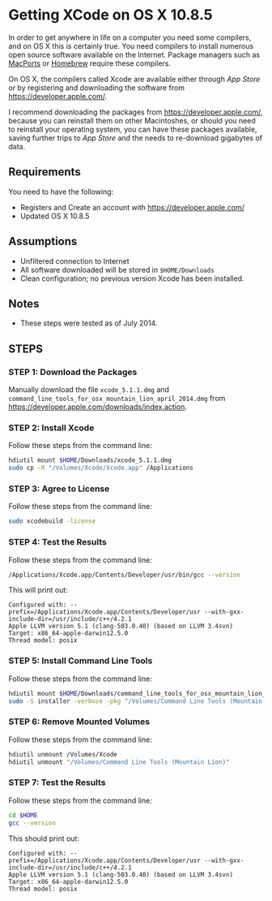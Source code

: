 # Getting XCode on OS X 10.8.5

In order to get anywhere in life on a computer you need some compilers, and on OS X this is certainly true.  You need compilers to install numerous open source software available on the Internet.  Package managers such as [MacPorts](https://www.macports.org/) or [Homebrew](http://brew.sh/) require these compilers.

On OS X, the compilers called Xcode are available either through *App Store* or by registering and downloading the software from https://developer.apple.com/.

I recommend downloading the packages from https://developer.apple.com/, because you can reinstall them on other Macintoshes, or should you need to reinstall your operating system, you can have these packages available, saving further trips to *App Store* and the needs to re-download gigabytes of data.

## Requirements

You need to have the following:

* Registers and Create an account with https://developer.apple.com/
* Updated OS X 10.8.5

## Assumptions

* Unfiltered connection to Internet
* All software downloaded will be stored in ```$HOME/Downloads```
* Clean configuration; no previous version Xcode has been installed.

## Notes

* These steps were tested as of July 2014.

## STEPS

### STEP 1: Download the Packages

Manually download the file ```xcode_5.1.1.dmg``` and ```command_line_tools_for_osx_mountain_lion_april_2014.dmg``` from https://developer.apple.com/downloads/index.action.

### STEP 2: Install Xcode

Follow these steps from the command line:

```bash
hdiutil mount $HOME/Downloads/xcode_5.1.1.dmg
sudo cp -R "/Volumes/Xcode/Xcode.app" /Applications
```

### STEP 3: Agree to License

Follow these steps from the command line:

```bash
sudo xcodebuild -license
```

### STEP 4: Test the Results

Follow these steps from the command line:

```bash
/Applications/Xcode.app/Contents/Developer/usr/bin/gcc --version
```

This will print out:

```
Configured with: --prefix=/Applications/Xcode.app/Contents/Developer/usr --with-gxx-include-dir=/usr/include/c++/4.2.1
Apple LLVM version 5.1 (clang-503.0.40) (based on LLVM 3.4svn)
Target: x86_64-apple-darwin12.5.0
Thread model: posix
```

### STEP 5: Install Command Line Tools

Follow these steps from the command line:

```bash
hdiutil mount $HOME/Downloads/command_line_tools_for_osx_mountain_lion_april_2014.dmg
sudo -S installer -verbose -pkg "/Volumes/Command Line Tools (Mountain Lion)/Command Line Tools (Mountain Lion).mpkg" -target /
```

### STEP 6: Remove Mounted Volumes

Follow these steps from the command line:

```bash
hdiutil unmount /Volumes/Xcode
hdiutil unmount "/Volumes/Command Line Tools (Mountain Lion)"
```

### STEP 7: Test the Results

Follow these steps from the command line:
```bash
cd $HOME
gcc --version
```

This should print out:
```
Configured with: --prefix=/Applications/Xcode.app/Contents/Developer/usr --with-gxx-include-dir=/usr/include/c++/4.2.1
Apple LLVM version 5.1 (clang-503.0.40) (based on LLVM 3.4svn)
Target: x86_64-apple-darwin12.5.0
Thread model: posix
```